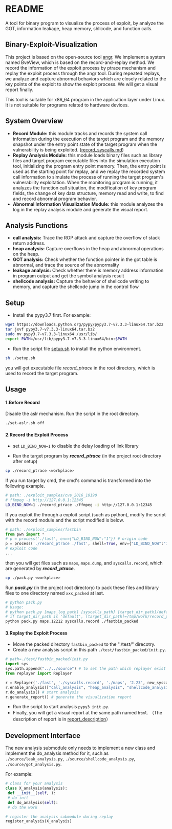 # README

A tool for binary program to visualize the process of exploit, by analyze the GOT, information leakage, heap memory, shllcode, and function calls.

##  Binary-Exploit-Visualization

This project is based on the open-source tool [angr](https://github.com/angr/angr). We implement a system named BveView, which is based on the record-and-replay method. We record the information of the exploit process by ptrace mechanism and replay the exploit process through the angr tool. During repeated replays, we analyze and capture abnormal behaviors which are closely related to the key points of the exploit to show the exploit process. We will get a visual report finally.

This tool is suitable for x86_64 program in the application layer under Linux. It is not suitable for programs related to hardware devices.

## System Overview
+ **Record Module:**  this module tracks and records the system call information during the execution of the target program and the memory snapshot under the entry point state of the target program when the vulnerability is being exploited. ([record_syscalls.md](./doc/record_syscalls.md))
+ **Replay Analysis Module:** this module loads binary files such as library files and target program executable files into the
simulation execution tool, initializing the program entry point memory. Then, the entry point is used as the starting point for replay, and we replay the recorded system call information to simulate the process of running the target program's vulnerability exploitation. When the monitoring program is running, it analyzes the function call situation, the modification of key program fields, the change of key data structure, memory read and write, to find and record abnormal program behavior.
+ **Abnormal Information Visualization Module:** this module analyzes the log in the replay analysis module and generate the visual report.

## Analysis Functions
+ **call analysis:** Trace the ROP attack and capture the overflow of stack return address.
+ **heap analysis:** Capture overflows in the heap and abnormal operations on the heap.
+ **GOT analysis:** Check whether the function pointer in the got table is abnormal, and trace the source of the abnormality
+ **leakage analysis:** Check whether there is memory address information in program output and get the symbol analysis result
+ **shellcode analysis:** Capture the behavior of shellcode writing to memory, and capture the shellcode jump in the control flow

## Setup
+ Install the pypy3.7 first. For example:
```bash
wget https://downloads.python.org/pypy/pypy3.7-v7.3.3-linux64.tar.bz2
tar jxvf pypy3.7-v7.3.3-linux64.tar.bz2
sudo mv pypy3.7-v7.3.3-linux64 /usr/lib/
export PATH=/usr/lib/pypy3.7-v7.3.3-linux64/bin:$PATH
```
+ Run the script file [setup.sh](./setup.sh) to install the python environment.

```bash
sh ./setup.sh
```

you will get  executable file *record_ptrace* in the root directory, which is used to record the target program.

## Usage

#### 1.Before Record

Disable the aslr mechanism. Run the script in the root directory.
```bash
./set-aslr.sh off
```

#### 2.Record the Exploit Process

+ set ``LD_BIND_NOW=1`` to disable the delay loading of link library

+ Run the target program by ***record_ptrace*** (in the project root directory after setup)

```bash
cp ./record_ptrace <workplace>
```

If you run target by cmd, the cmd's command is transformed into the following example. 

```bash
# path: ./exploit_samples/cve_2016_10190
# ffmpeg -i http://127.0.0.1:12345
LD_BIND_NOW=1 ./record_ptrace ./ffmpeg -i http://127.0.0.1:12345
```

If you exploit the through a exploit script (such as python), modify the script with the record module and the script modified is below.

```python
# path: ./exploit_samples/fastbin
from pwn import *
# p = process('./fast', env={"LD_BIND_NOW":"1"}) # origin code
p = process('./record_ptrace ./fast', shell=True, env={"LD_BIND_NOW":"1"}) # modified code
# exploit code
...
```
then you will get files such as ``maps``, ``maps.dump``, and ``syscalls.record``, which are generated by ***record_ptrace***.

```bash
cp ./pack.py <workplace>
```

Run ***pack.py*** (in the project root directory) to pack these files and library files to one directory named ``xxx_packed`` at last.

```bash
# python pack.py 
# Usage:
# python pack.py [maps_log_path] [syscalls_path] [target_dir_path]/default
# if target_dir_path is 'default', [target_dir_path]=/tmp/work/record_packed
python pack.py maps.12212 syscalls.record ./fastbin_packed
```

#### 3.Replay the Exploit Process

+ Move the packed directory ``fastbin_packed`` to the "./test/" direcotry. 
+ Create a new analysis script in this path ``./test/fastbin_packed/init.py``.

```python
# path=./test/fastbin_packed/init.py
import sys
sys.path.append("../../source") # to set the path which replayer exist in
from replayer import Replayer

r = Replayer('./fast', './syscalls.record', './maps', '2.23', new_syscall=True)
r.enable_analysis(["call_analysis", "heap_analysis", "shellcode_analysis", "got_analysis", "leak_analysis"]) # The analysis module can be combined arbitrarily according to the characteristics of the target program
r.do_analysis() # start analysis
r.generate_report() # generate the visualization report
```

+ Run the script to start analysis ``pypy3 init.py``.
+ Finally, you will get a visual report at the same path named ``html``. （The description of report is in [report_description](./doc/report_description.md)）

## Development Interface

The new analysis submodule only needs to implement a new class and implement the do_analysis method for it, such as ``./source/leak_analysis.py``, ``./source/shellcode_analysis.py``, ``./source/got_analysis.py``.

For example:

```python
# class for your analysis
class X_analysis(analysis):
 def __init__(self, ):
 # do init
 def do_analysis(self):
 # do the work

# register the analysis submodule during replay
register_analysis(X_analysis)
```
